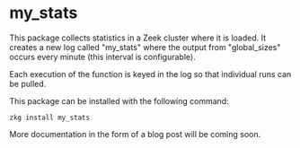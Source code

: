 # my_stats

This package collects statistics in a Zeek cluster where it is loaded.  It creates
a new log called "my_stats" where the output from "global_sizes" occurs 
every minute (this interval is configurable).  

Each execution of the function is keyed in the log so that individual runs can be pulled.

This package can be installed with the following command:

```zkg install my_stats```

More documentation in the form of a blog post will be coming soon.